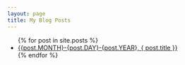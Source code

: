 ```yaml
---
layout: page
title: My Blog Posts
---
```


<ul>
  {% for post in site.posts %}
    <li>
      <a href="{{ post.url }}">{{post.MONTH}-{post.DAY}-{post.YEAR}, { post.title }}</a>
    </li>
  {% endfor %}
</ul>
